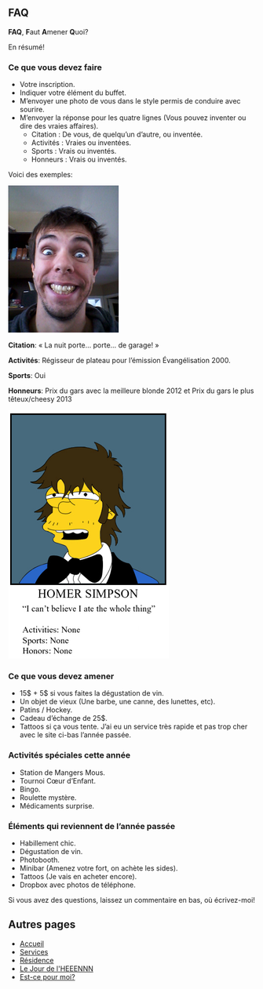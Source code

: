 ## FAQ

**FAQ**, **F**aut **A**mener **Q**uoi?

En résumé!

### Ce que vous devez faire

- Votre inscription.
- Indiquer votre élément du buffet.
- M’envoyer une photo de vous dans le style permis de conduire avec sourire.
- M’envoyer la réponse pour les quatre lignes (Vous pouvez inventer ou dire des vraies affaires).
  - Citation : De vous, de quelqu’un d’autre, ou inventée.
  - Activités : Vraies ou inventées.
  - Sports : Vrais ou inventés.
  - Honneurs : Vrais ou inventés.

Voici des exemples:

![images/jdl2015_img_faq1.jpg](images/jdl2015_img_faq1.jpg)

**Citation**: « La nuit porte… porte… de garage! »

**Activités**: Régisseur de plateau pour l’émission Évangélisation 2000.

**Sports**: Oui

**Honneurs**: Prix du gars avec la meilleure blonde 2012 et Prix du gars le plus têteux/cheesy 2013

![images/jdl2015_img_faq2.jpg](images/jdl2015_img_faq2.jpg)

### Ce que vous devez amener

- 15$ + 5$ si vous faites la dégustation de vin.
- Un objet de vieux (Une barbe, une canne, des lunettes, etc).
- Patins / Hockey.
- Cadeau d’échange de 25$.
- Tattoos si ça vous tente. J’ai eu un service très rapide et pas trop cher avec le site ci-bas l’année passée.

### Activités spéciales cette année

- Station de Mangers Mous.
- Tournoi Cœur d’Enfant.
- Bingo.
- Roulette mystère.
- Médicaments surprise.

### Éléments qui reviennent de l’année passée

- Habillement chic.
- Dégustation de vin.
- Photobooth.
- Minibar (Amenez votre fort, on achète les sides).
- Tattoos (Je vais en acheter encore).
- Dropbox avec photos de téléphone.

Si vous avez des questions, laissez un commentaire en bas, où écrivez-moi!

## Autres pages
- [Accueil](jdl2015_sw_accueil.md)
- [Services](jdl2015_sw_services.md)
- [Résidence](jdl2015_sw_residence.md)
- [Le Jour de l'HEEENNN](jdl2015_sw_jdl.md)
- [Est-ce pour moi?](jdl2015_sw_epm.md)
